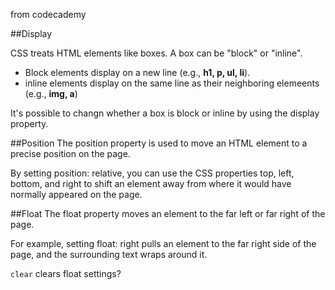 from codecademy

##Display

CSS treats HTML elements like boxes.  A box can be "block" or "inline".

* Block elements display on a new line (e.g., **h1, p, ul, li**).
* inline elements display on the same line as their neighboring elemeents (e.g., **img, a**)

It's possible to changn whether a box is block or inline by using the display property.

##Position
The position property is used to move an HTML element to a precise position on the page.

By setting position: relative, you can use the CSS properties top, left, bottom, and right to shift an element away from where it would have normally appeared on the page.

##Float
The float property moves an element to the far left or far right of the page.

For example, setting float: right pulls an element to the far right side of the page, and the surrounding text wraps around it.

`clear` clears float settings?